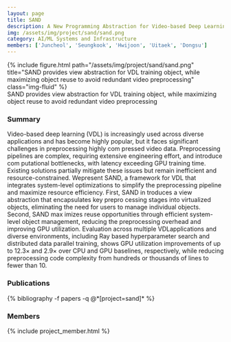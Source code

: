 ```yaml
---
layout: page
title: SAND
description: A New Programming Abstraction for Video-based Deep Learning
img: /assets/img/project/sand/sand.png
category: AI/ML Systems and Infrastructure
members: ['Juncheol', 'Seungkook', 'Hwijoon', 'Uitaek', 'Dongsu']
---
```


<div class="row justify-content-sm-center">
    <div class="col-12 mt-3">
        {% include figure.html path="/assets/img/project/sand/sand.png" title="SAND provides view abstraction for VDL training object, while maximizing object reuse to avoid redundant video preprocessing" class="img-fluid" %}
        <div class="caption">
          SAND provides view abstraction for VDL training object, while maximizing object reuse to avoid redundant video preprocessing
        </div>
    </div>
</div>

<h3>Summary</h3>
Video-based deep learning (VDL) is increasingly used across
 diverse applications and has become highly popular, but it
 faces significant challenges in preprocessing highly com
pressed video data. Preprocessing pipelines are complex,
 requiring extensive engineering effort, and introduce com
putational bottlenecks, with latency exceeding GPU training
 time. Existing solutions partially mitigate these issues but
 remain inefficient and resource-constrained.
 Wepresent SAND, a framework for VDL that integrates
 system-level optimizations to simplify the preprocessing
 pipeline and maximize resource efficiency. First, SAND in
troduces a view abstraction that encapsulates key prepro
cessing stages into virtualized objects, eliminating the need
 for users to manage individual objects. Second, SAND max
imizes reuse opportunities through efficient system-level
 object management, reducing the preprocessing overhead
 and improving GPU utilization. Evaluation across multiple
 VDLapplications and diverse environments, including Ray
based hyperparameter search and distributed data parallel
 training, shows GPU utilization improvements of up to 12.3×
 and 2.9× over CPU and GPU baselines, respectively, while
 reducing preprocessing code complexity from hundreds or
 thousands of lines to fewer than 10.

<h3>Publications</h3>
<div class="publications">
{% bibliography -f papers -q @*[project=sand]* %}
</div>

<h3>Members</h3>
{% include project_member.html %}
